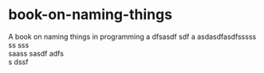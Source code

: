 # book-on-naming-things
A book on naming things in programming
a
dfsasdf  sdf
a asdasdfasdfsssss ss
sss   
  saass
sasdf
adfs    
s
   dssf
 
